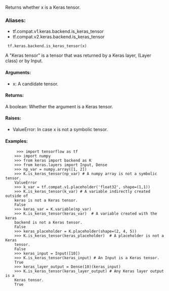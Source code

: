 Returns whether x is a Keras tensor.
### Aliases:
- tf.compat.v1.keras.backend.is_keras_tensor
- tf.compat.v2.keras.backend.is_keras_tensor

```
 tf.keras.backend.is_keras_tensor(x)
```
A "Keras tensor" is a tensor that was returned by a Keras layer, (Layer class) or by Input.
#### Arguments:
- x: A candidate tensor.
#### Returns:
A boolean: Whether the argument is a Keras tensor.
#### Raises:
- ValueError: In case x is not a symbolic tensor.
#### Examples:

```
     >>> import tensorflow as tf
    >>> import numpy
    >>> from keras import backend as K
    >>> from keras.layers import Input, Dense
    >>> np_var = numpy.array([1, 2])
    >>> K.is_keras_tensor(np_var) # A numpy array is not a symbolic tensor.
    ValueError
    >>> k_var = tf.compat.v1.placeholder('float32', shape=(1,1))
    >>> K.is_keras_tensor(k_var) # A variable indirectly created outside of
    keras is not a Keras tensor.
    False
    >>> keras_var = K.variable(np_var)
    >>> K.is_keras_tensor(keras_var)  # A variable created with the keras
    backend is not a Keras tensor.
    False
    >>> keras_placeholder = K.placeholder(shape=(2, 4, 5))
    >>> K.is_keras_tensor(keras_placeholder)  # A placeholder is not a Keras
    tensor.
    False
    >>> keras_input = Input([10])
    >>> K.is_keras_tensor(keras_input) # An Input is a Keras tensor.
    True
    >>> keras_layer_output = Dense(10)(keras_input)
    >>> K.is_keras_tensor(keras_layer_output) # Any Keras layer output is a
    Keras tensor.
    True
```
